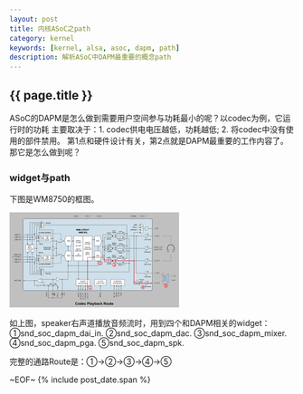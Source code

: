```yaml
---
layout: post
title: 内核ASoC之path
category: kernel
keywords: [kernel, alsa, asoc, dapm, path]
description: 解析ASoC中DAPM最重要的概念path
---
```


## {{ page.title }}

ASoC的DAPM是怎么做到需要用户空间参与功耗最小的呢？以codec为例，它运行时的功耗
主要取决于：1. codec供电电压越低，功耗越低; 2. 将codec中没有使用的部件禁用。
第1点和硬件设计有关，第2点就是DAPM最重要的工作内容了。那它是怎么做到呢？

### widget与path

下图是WM8750的框图。

[ ![codec_route][codec_route_t_image] ][codec_route_image]

[codec_route_t_image]: /images/thumbnails/codec_route_t.png "codec_route"
[codec_route_image]: /images/codec_route.png "codec_route"

如上图，speaker右声道播放音频流时，用到四个和DAPM相关的widget：
①snd_soc_dapm_dai_in. ②snd_soc_dapm_dac. ③snd_soc_dapm_mixer.
④snd_soc_dapm_pga. ⑤snd_soc_dapm_spk.

完整的通路Route是：①→②→③→④→⑤



~EOF~ {% include post_date.span %}

